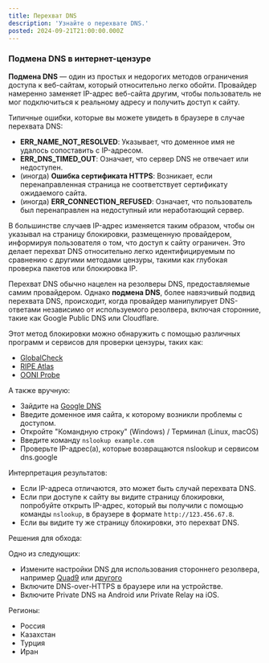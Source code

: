 ```yaml
---
title: Перехват DNS
description: 'Узнайте о перехвате DNS.'
posted: 2024-09-21T21:00:00.000Z
---
```

### Подмена DNS в интернет-цензуре
**Подмена DNS** — один из простых и недорогих методов ограничения доступа к веб-сайтам, который относительно легко обойти. Провайдер намеренно заменяет IP-адрес веб-сайта другим, чтобы пользователь не мог подключиться к реальному адресу и получить доступ к сайту.

Типичные ошибки, которые вы можете увидеть в браузере в случае перехвата DNS:
- **ERR_NAME_NOT_RESOLVED**: Указывает, что доменное имя не удалось сопоставить с IP-адресом.
- **ERR_DNS_TIMED_OUT**: Означает, что сервер DNS не отвечает или недоступен.
- (иногда) **Ошибка сертификата HTTPS**: Возникает, если перенаправленная страница не соответствует сертификату ожидаемого сайта.
- (иногда) **ERR_CONNECTION_REFUSED**: Означает, что пользователь был перенаправлен на недоступный или неработающий сервер.

В большинстве случаев IP-адрес изменяется таким образом, чтобы он указывал на страницу блокировки, размещенную провайдером, информируя пользователя о том, что доступ к сайту ограничен. Это делает перехват DNS относительно легко идентифицируемым по сравнению с другими методами цензуры, такими как глубокая проверка пакетов или блокировка IP.

Перехват DNS обычно нацелен на резолверы DNS, предоставляемые самим провайдером. Однако **подмена DNS**, более навязчивый подвид перехвата DNS, происходит, когда провайдер манипулирует DNS-ответами независимо от используемого резолвера, включая сторонние, такие как Google Public DNS или Cloudflare.

Этот метод блокировки можно обнаружить с помощью различных программ и сервисов для проверки цензуры, таких как:
>
 - [GlobalCheck](/balefire/en/censorship/services/globalcheck/)
 - [RIPE Atlas](/balefire/en/censorship/services/ripe-atlas/)
 - [OONI Probe](/balefire/en/censorship/toolkits/ooni/)

А также вручную:
>
 - Зайдите на [Google DNS](https://dns.google/)
 - Введите доменное имя сайта, к которому возникли проблемы с доступом.
 - Откройте "Командную строку" (Windows) / Терминал (Linux, macOS)
 - Введите команду `nslookup example.com`
 - Проверьте IP-адрес(а), которые возвращаются nslookup и сервисом dns.google

Интерпретация результатов:
>
 - Если IP-адреса отличаются, это может быть случай перехвата DNS.
 - Если при доступе к сайту вы видите страницу блокировки, попробуйте открыть IP-адрес, который вы получили с помощью команды `nslookup`, в браузере в формате `http://123.456.67.8`.
 - Если вы видите ту же страницу блокировки, это перехват DNS.

Решения для обхода:

Одно из следующих:
>
 - Измените настройки DNS для использования стороннего резолвера, например [Quad9](https://www.quad9.net/) или [другого](https://en.wikipedia.org/wiki/Public_recursive_name_server#Notable_public_DNS_service_operators)
 - Включите DNS-over-HTTPS в браузере или на устройстве.
 - Включите Private DNS на Android или Private Relay на iOS.

Регионы:
- Россия
- Казахстан
- Турция
- Иран
